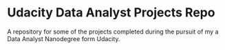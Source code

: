 # Udacity Data Analyst Projects Repo

A repository for some of the projects completed during the pursuit of my a Data Analyst Nanodegree form Udacity.
